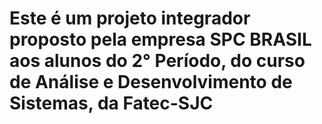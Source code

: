 # Este é um projeto integrador proposto pela empresa SPC BRASIL aos alunos do 2° Período, do curso de Análise e Desenvolvimento de Sistemas, da Fatec-SJC


